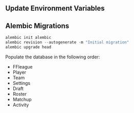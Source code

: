 ## Update Environment Variables


## Alembic Migrations
```python
alembic init alembic
alembic revision --autogenerate -m "Initial migration"
alembic upgrade head
```

Populate the database in the following order:

- FFleague
- Player
- Team
- Settings
- Draft
- Roster
- Matchup
- Activity